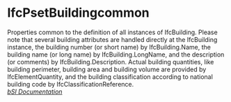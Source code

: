 IfcPsetBuildingcommon
=====================
Properties common to the definition of all instances of IfcBuilding. Please
note that several building attributes are handled directly at the IfcBuilding
instance, the building number (or short name) by IfcBuilding.Name, the
building name (or long name) by IfcBuilding.LongName, and the description (or
comments) by IfcBuilding.Description. Actual building quantities, like
building perimeter, building area and building volume are provided by
IfcElementQuantity, and the building classification according to national
building code by IfcClassificationReference.  
[ _bSI
Documentation_](https://standards.buildingsmart.org/IFC/DEV/IFC4_2/FINAL/HTML/schema/ifcproductextension/pset/pset_buildingcommon.htm)


